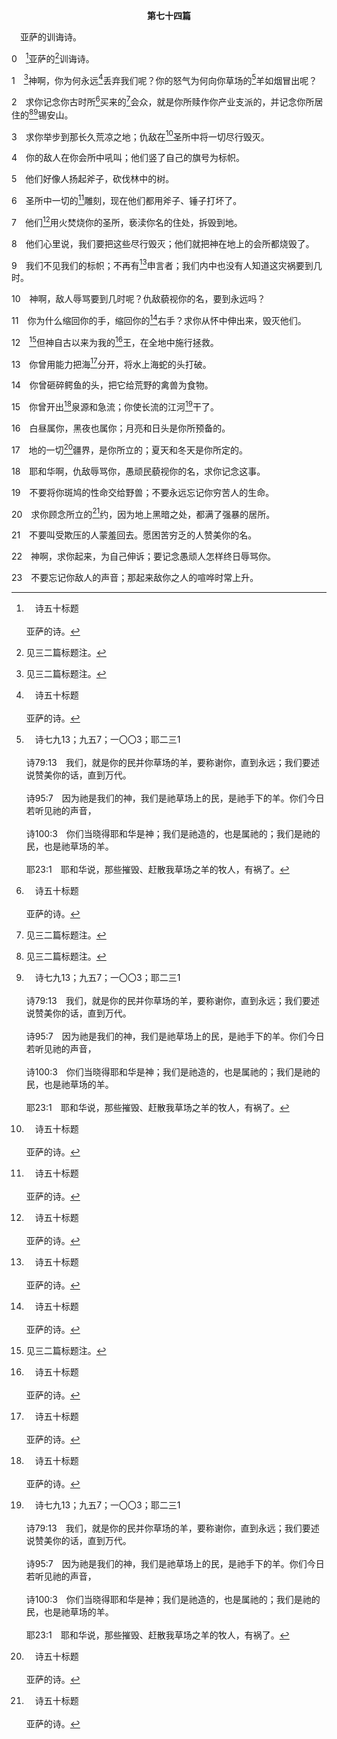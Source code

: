 <p style="text-align:center;font-weight:bold;">第七十四篇</p>

<a name="0">

<span id="spsm">　亚萨的训诲诗。

0　[^a]亚萨的[^1]训诲诗。

[^1]:见三二篇标题注。

[^a]:　诗五十标题<br><br>亚萨的诗。

1　[^1]神啊，你为何永远[^a]丢弃我们呢？你的怒气为何向你草场的[^b]羊如烟冒出呢？

[^1]:本篇说到神殿的荒凉。在卷二末了达到在神殿和神城中对神最高的享受之后，诗人失去这享受，神的殿也荒凉了，就如本篇所描述的。1～11节是诗人对神的圣所遭受长久荒凉和毁灭(3)的痛苦陈述。圣殿，神的殿，荒凉到被焚烧的地步(7～8)，甚至环绕殿的城也遭毁坏(代下三六19)。荒凉的内在原因，乃是基督没有被神的百姓高举；他们没有在凡事上让祂居首位(耶二13，参西一18，启二4与注2)。荒凉的问题得以解决，乃是借着神的百姓对基督有正确的珍赏和高举(见八十17注1)。在神的殿和神的城中对神的享受，唯有借着神百姓正确的珍赏并高举基督，才得以维持并保守。

[^a]:　诗四四9；六十1；七七7；耶三一37<br><br>诗44:9　然而你丢弃了我们，使我们受辱，不和我们的军兵同去。<br><br>诗60:1　大卫与两河间的亚兰并琐巴的亚兰争战的时候，约押转回，在盐谷攻击以东，杀了一万二千人；那时大卫作这金诗，叫人学习；交与歌咏长；调用见证的百合花。<br><br>神啊，你丢弃了我们，使我们破败；你向我们发怒。求你使我们复兴。<br><br>诗77:7　难道主要永远丢弃我们，不再喜悦我们吗？<br><br>耶31:37　耶和华如此说，人若能测量在上的诸天，若能探察在下的地基，我也就因以色列后裔一切所行的弃绝他们；这是耶和华说的。

[^b]:　诗七九13；九五7；一〇〇3；耶二三1<br><br>诗79:13　我们，就是你的民并你草场的羊，要称谢你，直到永远；我们要述说赞美你的话，直到万代。<br><br>诗95:7　因为祂是我们的神，我们是祂草场上的民，是祂手下的羊。你们今日若听见祂的声音，<br><br>诗100:3　你们当晓得耶和华是神；我们是祂造的，也是属祂的；我们是祂的民，也是祂草场的羊。<br><br>耶23:1　耶和华说，那些摧毁、赶散我草场之羊的牧人，有祸了。

2　求你记念你古时所[^a]买来的[^1]会众，就是你所赎作你产业支派的，并记念你所居住的[^1][^b]锡安山。

[^1]:1～2节指明诗人关切两件事：神的百姓和神的居所；这二者都受了破坏。对于这事，诗人深感失望。

[^a]:　出十五16；诗七七15<br><br>出15:16　惊骇恐惧临到他们；耶和华啊，因你膀臂的大能，他们如石头寂然不动，直等你的百姓过去，直等你所买的百姓过去。<br><br>诗77:15　你曾用你的膀臂赎了你的民，就是雅各和约瑟的子孙。〔细拉〕

[^b]:　诗二6<br><br>诗2:6　说，我已经立我的王在锡安我的圣山上了。

3　求你举步到那长久荒凉之地；仇敌在[^a]圣所中将一切尽行毁灭。

[^a]:　诗七九1；耶五二13；哀一10；二6～7；但九17；参但八11；十一31；太二四15<br><br>诗79:1　亚萨的诗。<br><br>神啊，外邦人进入你的产业，污秽你的圣殿，使耶路撒冷变成了荒堆。<br><br>耶52:13　焚烧耶和华的殿和王宫，并耶路撒冷一切的房屋；每一大幢的房屋，他都用火焚烧了。<br><br>哀1:10　敌人伸手，夺取她的一切美物；她眼见外邦人进入她的圣所；论到这外邦人，你曾吩咐不可入你的会中。<br><br>哀2:6　祂强力拆毁自己的帷幕，好像拆毁园子；祂毁坏自己的聚会之处；耶和华使所定的节期和安息日，在锡安都被忘记；祂在怒气的愤恨中，藐视君王和祭司。<br><br>哀2:7　主丢弃了祂的祭坛，憎恶祂的圣所，将宫殿的墙垣交在仇敌手中。他们在耶和华的殿中喧嚷，像在所定节期之日一样。<br><br>但9:17　我们的神啊，现在垂听你仆人的祷告恳求，为主的缘故使你的脸光照你荒凉的圣所。<br><br>但8:11　并且他渐渐强大，以为高及天象之君；祂日常的祭祀从祂除掉，祂的圣所被毁坏。<br><br>但11:31　他必起兵亵渎圣所，就是保障，且要除掉日常的献祭；他们必设立那造成荒凉的可憎之物。<br><br>太24:15　你们看见那借着申言者但以理所说，行毁坏的可憎之物站在圣地（读这经的人需要会意），

4　你的敌人在你会所中吼叫；他们竖了自己的旗号为标帜。

5　他们好像人扬起斧子，砍伐林中的树。

6　圣所中一切的[^a]雕刻，现在他们都用斧子、锤子打坏了。

[^a]:　王上六18；29；32；35<br><br>王上6:18　殿里铺的香柏木刻着野瓜和初开的花；殿里一概铺了香柏木，一点石头都不显露。<br><br>王上6:29　殿周围所有的墙上刻着基路伯、棕树和初开的花，内殿、外殿都是如此。<br><br>王上6:32　在橄榄木作的两扇门上，刻着基路伯、棕树和初开的花，都贴上金子，基路伯和棕树都打上金子。<br><br>王上6:35　门上面刻着基路伯、棕树和初开的花，都用金子贴了，均匀地贴在雕刻物上。

7　他们[^a]用火焚烧你的圣所，亵渎你名的住处，拆毁到地。

[^a]:　王下二五9；赛六四11<br><br>王下25:9　焚烧耶和华的殿和王宫，并耶路撒冷的一切房屋；每一大幢的房屋，他都用火焚烧了。<br><br>赛64:11　我们圣别华美的殿，就是我们列祖赞美你的所在，被火焚烧；我们所喜爱的一切，都荒废了。

8　他们心里说，我们要把这些尽行毁灭；他们就把神在地上的会所都烧毁了。

9　我们不见我们的标帜；不再有[^a]申言者；我们内中也没有人知道这灾祸要到几时。

[^a]:　哀二9；结七26<br><br>哀2:9　锡安的门陷入地内；耶和华将她的门闩毁坏、折断；她的君王和首领落在没有律法的列国中；她的申言者也不得见耶和华的异象。<br><br>结7:26　灾害加上灾害而来，风声接连风声而至；他们必向申言者求异象，但祭司的训诲、长老的谋略，都必断绝。

10　神啊，敌人辱骂要到几时呢？仇敌藐视你的名，要到永远吗？

11　你为什么缩回你的手，缩回你的[^a]右手？求你从怀中伸出来，毁灭他们。

[^a]:　哀二3<br><br>哀2:3　祂在烈怒中，把以色列的角全然砍断。祂在仇敌面前收回右手。祂像火焰四围吞灭，在雅各中间焚烧。

12　[^1]但神自古以来为我的[^a]王，在全地中施行拯救。

[^1]:12～23节是诉之于神的能力(13～17)，并基于神对祂约的信实(20)，而为神的权益迫切呼吁(22上)。这是最好的祷告榜样。至终，神垂听了这祷告，进来恢复被毁坏的圣所(拉一～六)。

[^a]:　诗五2<br><br>诗5:2　我的王我的神啊，求你垂听我呼求的声音；因为我向你祷告。

13　你曾用能力把海[^a]分开，将水上海蛇的头打破。

[^a]:　出十四21；诗七八13；一三六13；尼九11<br><br>出14:21　摩西向海伸手，耶和华便用强大的东风，使海水一夜退去，叫海成了干地；水就分开了。<br><br>诗78:13　祂将海分开，使他们过去，又叫水立起如垒。<br><br>诗136:13　要称谢那使红海分开的，因祂的慈爱永远长存；<br><br>尼9:11　你又在我们列祖面前把海分开，使他们在海中干地上走过；却将追赶他们的人抛在深海，如石头抛在大水中。

14　你曾砸碎鳄鱼的头，把它给荒野的禽兽为食物。

15　你曾开出[^a]泉源和急流；你使长流的江河[^b]干了。

[^a]:　出十七6；民二十8；11；诗一〇五41；赛四八21<br><br>出17:6　我必在何烈的磐石那里，站在你面前；你要击打磐石，就必有水从磐石流出来，使百姓可以喝。摩西就在以色列的长老眼前这样行了。<br><br>民20:8　你拿着杖，和你的哥哥亚伦招聚会众，在他们眼前吩咐磐石发出水来；这样，你就为他们使水从磐石中流出来，给会众和他们的牲畜喝。<br><br>民20:11　摩西举手，用杖击打磐石两下，就有许多水流出来，会众和他们的牲畜都喝了。<br><br>诗105:41　祂打开磐石，水就涌出；在干旱之处，水流成河。<br><br>赛48:21　耶和华引导他们经过干旱之地，他们并不干渴；祂为他们使水从磐石而流；祂分裂磐石，水就涌出。

[^b]:　书二10；四23；诗六六6；赛五一10<br><br>书2:10　因为我们听见你们出埃及的时候，耶和华怎样在你们前面使红海的水干了，以及你们怎样待约但河东亚摩利人的两个王西宏和噩，将他们尽都毁灭。<br><br>书4:23　因为耶和华你们的神在你们面前使约但河的水干了，直到你们过来，就如耶和华你们的神从前在我们面前使红海干了，直到我们过来一样，<br><br>诗66:6　祂将海变成干地；众人步行过河。我们在那里因祂喜乐。<br><br>赛51:10　使海与深渊的水干涸，使海的深处变为赎民经过之路的，不是你吗？

16　白昼属你，黑夜也属你；月亮和日头是你所预备的。

17　地的一切[^a]疆界，是你所立的；夏天和冬天是你所定的。

[^a]:　申三二8；徒十七26<br><br>申32:8　至高者将地业赐给列邦，将世人分开，就照以色列子孙的数目，立定万民的疆界。<br><br>徒17:26　祂从一本造出万族的人，住在全地面上，并且预先定准他们的时期，和居住的疆界，

18　耶和华啊，仇敌辱骂你，愚顽民藐视你的名，求你记念这事。

19　不要将你斑鸠的性命交给野兽；不要永远忘记你穷苦人的生命。

20　求你顾念所立的[^a]约，因为地上黑暗之处，都满了强暴的居所。

[^a]:　利二六45；诗一〇六45<br><br>利26:45　我却要为他们的缘故，记念我与他们先祖所立的约；他们的先祖是我在列国人眼前，从埃及地领出来的，为要作他们的神；我是耶和华。<br><br>诗106:45　为他们的缘故记念祂的约，照祂丰盛的慈爱后悔；

21　不要叫受欺压的人蒙羞回去。愿困苦穷乏的人赞美你的名。

22　神啊，求你起来，为自己伸诉；要记念愚顽人怎样终日辱骂你。

23　不要忘记你敌人的声音；那起来敌你之人的喧哗时常上升。
